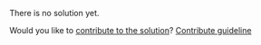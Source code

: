 
There is no solution yet.

Would you like to [contribute to the solution](https://github.com/BFEdev/BFE.dev-solutions/blob/main/typescript/implement-lastchar-t_en.md)? [Contribute guideline](https://github.com/BFEdev/BFE.dev-solutions#how-to-contribute)
